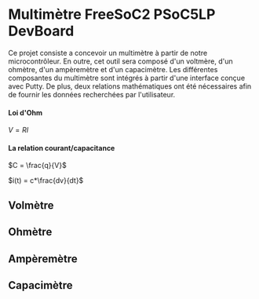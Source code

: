 # Multimètre FreeSoC2 PSoC5LP DevBoard
Ce projet consiste a concevoir un multimètre à partir de notre microcontrôleur. 
En outre, cet outil sera composé d'un voltmère, d'un ohmètre, d'un ampèremètre et d'un capacimètre.
Les différentes composantes du multimètre sont intégrés à partir d'une interface conçue avec Putty.
De plus, deux relations mathématiques ont été nécessaires afin de fournir les données recherchées par 
l'utilisateur.

#### Loi d'Ohm
$V = RI$

#### La relation courant/capacitance
$C = \frac{q}{V}$

$i(t) = c*\frac{dv}{dt}$

## Volmètre


## Ohmètre

## Ampèremètre



## Capacimètre